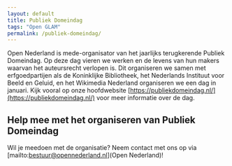 ```yaml
---
layout: default
title: Publiek Domeindag
tags: "Open GLAM"
permalink: /publiek-domeindag/
---
```


Open Nederland is mede-organisator van het jaarlijks terugkerende Publiek Domeindag. Op deze dag vieren we werken en de levens van hun makers waarvan het auteursrecht verlopen is. Dit organiseren we samen met erfgoedpartijen als de Koninklijke Bibliotheek, het Nederlands Instituut voor Beeld en Geluid, en het Wikimedia Nederland organiseren we een dag in januari. Kijk vooral op onze hoofdwebsite [https://publiekdomeindag.nl/](https://publiekdomeindag.nl/) voor meer informatie over de dag.

## Help mee met het organiseren van Publiek Domeindag 
Wil je meedoen met de organisatie? Neem contact met ons op via [mailto:bestuur@opennederland.nl](Open Nederland)!
